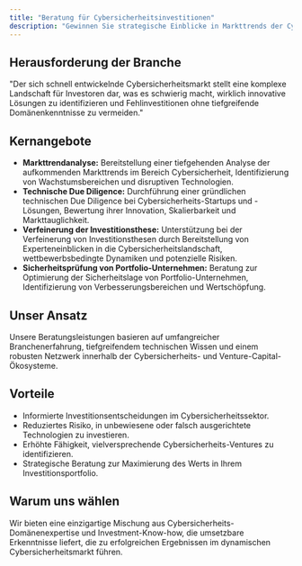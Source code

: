 ```yaml
---
title: "Beratung für Cybersicherheitsinvestitionen"
description: "Gewinnen Sie strategische Einblicke in Markttrends der Cybersicherheit, Investitionsmöglichkeiten und Technologieentwicklung, um Investitionsthesen und Portfoliostrategien zu informieren."
---
```

## Herausforderung der Branche
"Der sich schnell entwickelnde Cybersicherheitsmarkt stellt eine komplexe Landschaft für Investoren dar, was es schwierig macht, wirklich innovative Lösungen zu identifizieren und Fehlinvestitionen ohne tiefgreifende Domänenkenntnisse zu vermeiden."

## Kernangebote

*   **Markttrendanalyse:** Bereitstellung einer tiefgehenden Analyse der aufkommenden Markttrends im Bereich Cybersicherheit, Identifizierung von Wachstumsbereichen und disruptiven Technologien.
*   **Technische Due Diligence:** Durchführung einer gründlichen technischen Due Diligence bei Cybersicherheits-Startups und -Lösungen, Bewertung ihrer Innovation, Skalierbarkeit und Markttauglichkeit.
*   **Verfeinerung der Investitionsthese:** Unterstützung bei der Verfeinerung von Investitionsthesen durch Bereitstellung von Experteneinblicken in die Cybersicherheitslandschaft, wettbewerbsbedingte Dynamiken und potenzielle Risiken.
*   **Sicherheitsprüfung von Portfolio-Unternehmen:** Beratung zur Optimierung der Sicherheitslage von Portfolio-Unternehmen, Identifizierung von Verbesserungsbereichen und Wertschöpfung.

## Unser Ansatz
Unsere Beratungsleistungen basieren auf umfangreicher Branchenerfahrung, tiefgreifendem technischen Wissen und einem robusten Netzwerk innerhalb der Cybersicherheits- und Venture-Capital-Ökosysteme.

## Vorteile
*   Informierte Investitionsentscheidungen im Cybersicherheitssektor.
*   Reduziertes Risiko, in unbewiesene oder falsch ausgerichtete Technologien zu investieren.
*   Erhöhte Fähigkeit, vielversprechende Cybersicherheits-Ventures zu identifizieren.
*   Strategische Beratung zur Maximierung des Werts in Ihrem Investitionsportfolio.

## Warum uns wählen
Wir bieten eine einzigartige Mischung aus Cybersicherheits-Domänenexpertise und Investment-Know-how, die umsetzbare Erkenntnisse liefert, die zu erfolgreichen Ergebnissen im dynamischen Cybersicherheitsmarkt führen.